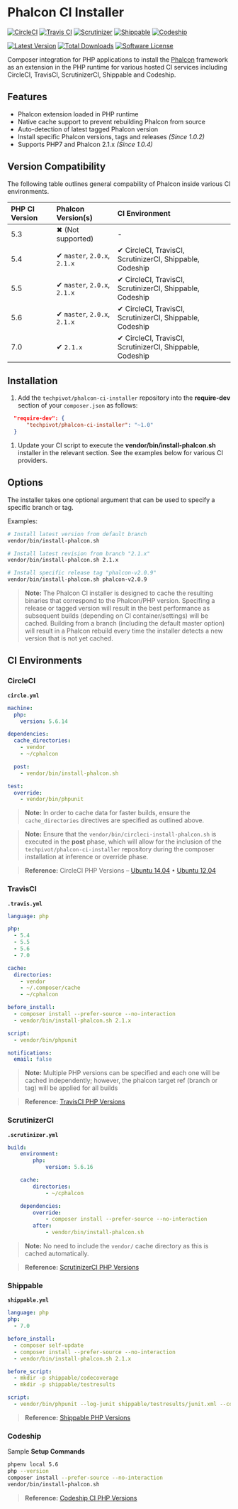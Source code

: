 # Phalcon CI Installer

[![CircleCI](https://img.shields.io/circleci/token/e0f3c984c936d88ad20ca9db4112f032d27930af/project/techpivot/phalcon-ci-installer/master.svg?label=circleci&style=flat-square)](https://circleci.com/gh/techpivot/phalcon-ci-installer)
[![Travis CI](https://img.shields.io/travis/techpivot/phalcon-ci-installer/master.svg?label=travisci&style=flat-square)](https://travis-ci.org/techpivot/phalcon-ci-installer)
[![Scrutinizer](https://img.shields.io/scrutinizer/build/g/filp/whoops.svg?label=scrutinizer&style=flat-square)](https://scrutinizer-ci.com/g/techpivot/phalcon-ci-installer/)
[![Shippable](https://img.shields.io/shippable/561c5b621895ca44741d44c7.svg?style=flat-square)](https://app.shippable.com/projects/56204d941895ca44741e1583)
[![Codeship](https://codeship.com/projects/d6305600-55cf-0133-0a31-0ebfbd542ed0/status?branch=master)](https://codeship.com/projects/109153)

[![Latest Version](https://img.shields.io/packagist/v/techpivot/phalcon-ci-installer.svg?style=flat-square)](https://packagist.org/packages/techpivot/phalcon-ci-installer)
[![Total Downloads](https://img.shields.io/packagist/dt/techpivot/phalcon-ci-installer.svg?style=flat-square)](https://packagist.org/packages/techpivot/phalcon-ci-installer)
[![Software License](https://img.shields.io/badge/license-MIT-blue.svg?style=flat-square)](https://raw.githubusercontent.com/techpivot/phalcon-ci-installer/master/LICENSE)


Composer integration for PHP applications to install the [Phalcon](https://phalconphp.com) framework as an extension in the PHP runtime for various hosted CI services including CircleCI, TravisCI, ScrutinizerCI, Shippable and Codeship.


## Features
* Phalcon extension loaded in PHP runtime
* Native cache support to prevent rebuilding Phalcon from source
* Auto-detection of latest tagged Phalcon version
* Install specific Phalcon versions, tags and releases _(Since 1.0.2)_
* Supports PHP7 and Phalcon 2.1.x _(Since 1.0.4)_


## Version Compatibility

The following table outlines general compability of Phalcon inside various CI environments. 

| PHP CI Version | Phalcon Version(s) | CI Environment |
|:---------------|:-------------------|:---------------|
| 5.3            | ✖   (Not supported)            | - |
| 5.4            | ✔   `master`, `2.0.x`, `2.1.x` | ✔ CircleCI, TravisCI, ScrutinizerCI, Shippable, Codeship |
| 5.5            | ✔   `master`, `2.0.x`, `2.1.x` | ✔ CircleCI, TravisCI, ScrutinizerCI, Shippable, Codeship |
| 5.6            | ✔   `master`, `2.0.x`, `2.1.x` | ✔ CircleCI, TravisCI, ScrutinizerCI, Shippable, Codeship |
| 7.0            | ✔   `2.1.x`                    | ✔ CircleCI, TravisCI, ScrutinizerCI, Shippable, Codeship |


## Installation

1. Add the `techpivot/phalcon-ci-installer` repository into the **require-dev** section of your `composer.json` as follows:

  ```json
    "require-dev": {
        "techpivot/phalcon-ci-installer": "~1.0"
    }
  ```
1. Update your CI script to execute the **vendor/bin/install-phalcon.sh** installer in the 
relevant section. See the examples below for various CI providers.


## Options

The installer takes one optional argument that can be used to specify a specific branch or tag.

Examples:

```bash
# Install latest version from default branch
vendor/bin/install-phalcon.sh

# Install latest revision from branch "2.1.x"
vendor/bin/install-phalcon.sh 2.1.x

# Install specific release tag "phalcon-v2.0.9"
vendor/bin/install-phalcon.sh phalcon-v2.0.9
```

> **Note:** The Phalcon CI installer is designed to cache the resulting binaries that correspond to the Phalcon/PHP version. 
Specifing a release or tagged version will result in the best performance as subsequent builds (depending on CI 
container/settings)  will be cached. Building from a branch (including the default master option) will result in a 
Phalcon rebuild every time the installer detects a new version that is not yet cached.


## CI Environments


### CircleCI

**`circle.yml`**
```yml
machine:
  php:
    version: 5.6.14

dependencies:
  cache_directories:
    - vendor
    - ~/cphalcon

  post:
    - vendor/bin/install-phalcon.sh

test:
  override:
    - vendor/bin/phpunit
```

> **Note:** In order to cache data for faster builds, ensure the `cache_directories` directives are specified as outlined above.

<!-- -->
> **Note:** Ensure that the `vendor/bin/circleci-install-phalcon.sh` is executed in the **post** phase, which will allow for the inclusion of the `techpivot/phalcon-ci-installer` repository during the composer installation at inference or override phase.

<!-- -->
> **Reference:** CircleCI PHP Versions – [Ubuntu 14.04](https://circleci.com/docs/build-image-trusty/#php) • [Ubuntu 12.04](https://circleci.com/docs/build-image-precise/#php)


### TravisCI

**`.travis.yml`**
```yml
language: php

php:
  - 5.4
  - 5.5
  - 5.6
  - 7.0

cache:
  directories:
    - vendor
    - ~/.composer/cache
    - ~/cphalcon

before_install:
  - composer install --prefer-source --no-interaction
  - vendor/bin/install-phalcon.sh 2.1.x

script:
  - vendor/bin/phpunit

notifications:
  email: false
```

> **Note:** Multiple PHP versions can be specified and each one will be cached independently; however, the phalcon target ref (branch or tag) will be applied for all builds

<!-- -->
> **Reference:** [TravisCI PHP Versions](https://docs.travis-ci.com/user/languages/php#Choosing-PHP-versions-to-test-against)


### ScrutinizerCI

**`.scrutinizer.yml`**
```yml
build:
    environment:
        php:
            version: 5.6.16

    cache:
        directories:
            - ~/cphalcon

    dependencies:
        override:
            - composer install --prefer-source --no-interaction
        after: 
            - vendor/bin/install-phalcon.sh
```

> **Note:** No need to include the `vendor/` cache directory as this is cached automatically.

<!-- -->
> **Reference:** [ScrutinizerCI PHP Versions](https://scrutinizer-ci.com/docs/configuration/build#php)


### Shippable

**`shippable.yml`**
```yml
language: php
php:
  - 7.0

before_install:
  - composer self-update
  - composer install --prefer-source --no-interaction
  - vendor/bin/install-phalcon.sh 2.1.x

before_script:
  - mkdir -p shippable/codecoverage
  - mkdir -p shippable/testresults

script:
  - vendor/bin/phpunit --log-junit shippable/testresults/junit.xml --coverage-xml shippable/codecoverage
```

<!-- -->
> **Reference:** [Shippable PHP Versions](http://docs.shippable.com/ci_languages/#php)


### Codeship
Sample **Setup Commands**

```bash
phpenv local 5.6
php --version
composer install --prefer-source --no-interaction
vendor/bin/install-phalcon.sh
```

> **Reference:** [Codeship CI PHP Versions](https://codeship.com/documentation/languages/php/#versions)
